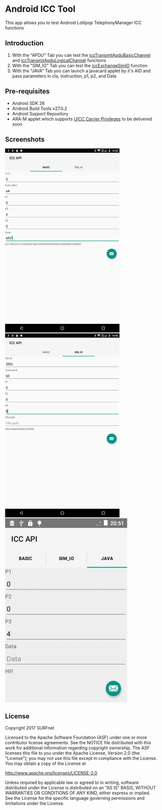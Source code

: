 Android ICC Tool
===================================

This app allows you to test Android Lollipop TelephonyManager ICC functions

Introduction
------------

1. With the "APDU" Tab you can test the [iccTransmitApduBasicChannel][1] and [iccTransmitApduLogicalChannel][2] functions
2. With the "SIM_IO" Tab you can test the [iccExchangeSimIO][3] function
3. With the "JAVA" Tab you can launch a javacard applet by it's AID and pass parameters in cla, instruction, p1, p2, and Data

Pre-requisites
--------------

- Android SDK 26
- Android Build Tools v27.0.2
- Android Support Repository
- ARA-M applet which supports [UICC Carrier Privileges][4] to be delivered soon

Screenshots
-------------

<img src="screenshots/1-tab1.jpg" height="600" alt="Screenshot"/>
<img src="screenshots/2-tab2.jpg" height="600" alt="Screenshot"/> 
<img src="screenshots/3-tab3.jpg" height="600" alt="Screenshot"/> 

License
-------

Copyright 2017 SURFnet

Licensed to the Apache Software Foundation (ASF) under one or more contributor
license agreements.  See the NOTICE file distributed with this work for
additional information regarding copyright ownership.  The ASF licenses this
file to you under the Apache License, Version 2.0 (the "License"); you may not
use this file except in compliance with the License.  You may obtain a copy of
the License at

http://www.apache.org/licenses/LICENSE-2.0

Unless required by applicable law or agreed to in writing, software
distributed under the License is distributed on an "AS IS" BASIS, WITHOUT
WARRANTIES OR CONDITIONS OF ANY KIND, either express or implied.  See the
License for the specific language governing permissions and limitations under
the License.

[1]: https://developer.android.com/reference/android/telephony/TelephonyManager.html#iccTransmitApduBasicChannel(int,%20int,%20int,%20int,%20int,%20java.lang.String)
[2]:
https://developer.android.com/reference/android/telephony/TelephonyManager.html#iccTransmitApduLogicalChannel(int,%20int,%20int,%20int,%20int,%20int,%20java.lang.String)
[3]: https://developer.android.com/reference/android/telephony/TelephonyManager.html#iccExchangeSimIO(int,%20int,%20int,%20int,%20int,%20java.lang.String)
[4]:
https://source.android.com/devices/tech/config/uicc

